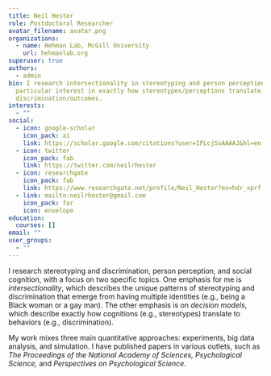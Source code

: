 ```yaml
---
title: Neil Hester
role: Postdoctoral Researcher
avatar_filename: avatar.png
organizations:
  - name: Hehman Lab, McGill University
    url: hehmanlab.org
superuser: true
authors:
  - admin
bio: I research intersectionality in stereotyping and person perception, with a
  particular interest in exactly how stereotypes/perceptions translate to
  discrimination/outcomes.
interests:
  - ""
social:
  - icon: google-scholar
    icon_pack: ai
    link: https://scholar.google.com/citations?user=IFLcjSsAAAAJ&hl=en
  - icon: twitter
    icon_pack: fab
    link: https://twitter.com/neilrhester
  - icon: researchgate
    icon_pack: fab
    link: https://www.researchgate.net/profile/Neil_Hester?ev=hdr_xprf
  - link: mailto:neilrhester@gmail.com
    icon_pack: far
    icon: envelope
education:
  courses: []
email: ""
user_groups:
  - ""
---
```

I research stereotyping and discrimination, person perception, and social cognition, with a focus on two specific topics. One emphasis for me is *intersectionality*, which describes the unique patterns of stereotyping and discrimination that emerge from having multiple identities (e.g., being a Black woman or a gay man). The other emphasis is on *decision models*, which describe exactly how cognitions (e.g., stereotypes) translate to behaviors (e.g., discrimination).

My work mixes three main quantitative approaches: experiments, big data analysis, and simulation. I have published papers in various outlets, such as *The Proceedings of the National Academy of Sciences,* *Psychological Science,* and *Perspectives on Psychological Science*.
